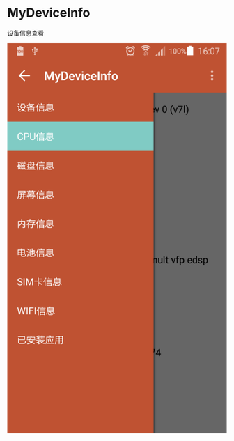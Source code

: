 MyDeviceInfo
========
设备信息查看

![截图](https://github.com/leon087/MyDeviceInfo/blob/master/screenshot/Screenshot.png)



